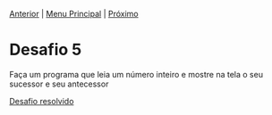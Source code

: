[Anterior](Desafio4.md) | [Menu Principal](/README.md/) | [Próximo](desafio6.md)

# Desafio 5

Faça um programa que leia um número inteiro e mostre na tela o seu sucessor e seu antecessor

[Desafio resolvido](/Desafios/desafio005.py/)